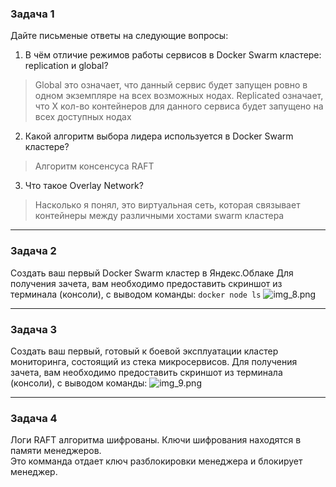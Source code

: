 ### Задача 1
Дайте письменые ответы на следующие вопросы:
1. В чём отличие режимов работы сервисов в Docker Swarm кластере: replication и global?
> Global это означает, что данный сервис будет запущен ровно в одном экземпляре на всех возможных нодах. 
Replicated означает, что X кол-во контейнеров для данного сервиса будет запущено на всех доступных нодах

2. Какой алгоритм выбора лидера используется в Docker Swarm кластере?
> Алгоритм консенсуса RAFT

3. Что такое Overlay Network?
> Насколько я понял, это виртуальная сеть, которая связывает контейнеры между различными хостами swarm кластера

---

### Задача 2
Создать ваш первый Docker Swarm кластер в Яндекс.Облаке
Для получения зачета, вам необходимо предоставить скриншот из терминала (консоли), с выводом команды:
````docker node ls````
![img_8.png](img_8.png)

---
### Задача 3
Создать ваш первый, готовый к боевой эксплуатации кластер мониторинга, состоящий из стека микросервисов.
Для получения зачета, вам необходимо предоставить скриншот из терминала (консоли), с выводом команды:
![img_9.png](img_9.png)

---
### Задача 4
Логи RAFT алгоритма шифрованы. Ключи шифрования находятся в памяти менеджеров.\
Это комманда отдает ключ разблокировки менеджера и блокирует менеджер. 

